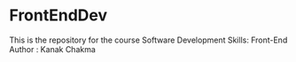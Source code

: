 # FrontEndDev
This is the repository for the course Software Development Skills: Front-End
<br>
Author : Kanak Chakma
